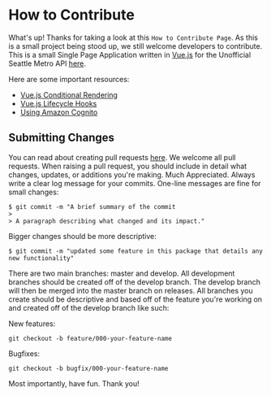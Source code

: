 # How to Contribute

What's up! Thanks for taking a look at this `How to Contribute Page`. As this is a small project being stood up, we
still welcome developers to contribute. This is a small Single Page Application written in [Vue.js](https://vuejs.org/) 
for the Unofficial Seattle Metro API [here](https://github.com/walimorris/unofficial-seattle-metro-api). 

Here are some important resources: 

* [Vue.js Conditional Rendering](https://vuejs.org/guide/essentials/conditional.html)
* [Vue.js Lifecycle Hooks](https://vuejs.org/guide/essentials/lifecycle.html)
* [Using Amazon Cognito](https://aws.amazon.com/blogs/mobile/accessing-your-user-pools-using-the-amazon-cognito-identity-sdk-for-javascript/)


## Submitting Changes

You can read about creating pull requests [here](https://docs.github.com/en/pull-requests/collaborating-with-pull-requests/proposing-changes-to-your-work-with-pull-requests/creating-a-pull-request). We welcome all pull requests.
When raising a pull request, you should include in detail what changes, updates, or additions you're making. Much Appreciated.
Always write a clear log message for your commits. One-line messages are fine for small changes:

```
$ git commit -m "A brief summary of the commit
>
> A paragraph describing what changed and its impact."
```

Bigger changes should be more descriptive:

```
$ git commit -m "updated some feature in this package that details any new functionality"
```

There are two main branches: master and develop. All development branches should be created off of the develop branch. 
The develop branch will then be merged into the master branch on releases. All branches you create should be descriptive 
and based off of the feature you're working on and created off of the develop branch like such: 

New features:

`git checkout -b feature/000-your-feature-name`

Bugfixes: 

`git checkout -b bugfix/000-your-feature-name`


Most importantly, have fun. Thank you!
